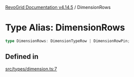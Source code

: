 [RevoGrid Documentation v4.14.5](README.md) / DimensionRows

# Type Alias: DimensionRows

```ts
type DimensionRows: DimensionTypeRow | DimensionRowPin;
```

## Defined in

[src/types/dimension.ts:7](https://github.com/revolist/revogrid/blob/395fb64310e6654557393205ff295dbb2f4142c5/src/types/dimension.ts#L7)
